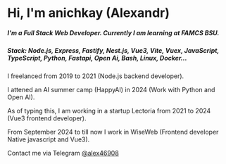 # Hi, I'm anichkay (Alexandr) 
##### I'm a Full Stack Web Developer. Currently I am learning at FAMCS BSU. 
##### Stack: Node.js, Express, Fastify, Nest.js, Vue3, Vite, Vuex, JavaScript, TypeScript, Python, Fastapi, Open Ai, Bash, Linux, Docker... 


I freelanced from 2019 to 2021 (Node.js backend developer).

I attened an AI summer camp (HappyAI) in 2024 (Work with Python and Open AI).

As of typing this, I am working in a startup Lectoria from 2021 to 2024 (Vue3 frontend developer).

From September 2024 to till now I work in WiseWeb (Frontend developer Native javascript and Vue3).

Contact me via Telegram [@alex46908](https://t.me/alex46908)
